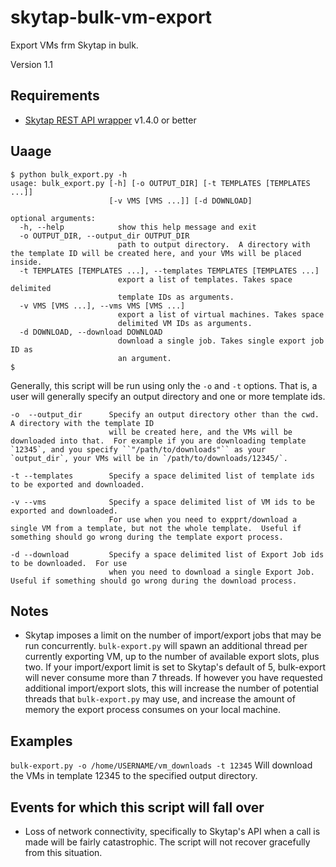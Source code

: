 # skytap-bulk-vm-export

Export VMs frm Skytap in bulk.

Version 1.1

## Requirements

- [Skytap REST API wrapper](http://skytap.readthedocs.io/en/latest/) v1.4.0 or better

## Uaage

    $ python bulk_export.py -h
    usage: bulk_export.py [-h] [-o OUTPUT_DIR] [-t TEMPLATES [TEMPLATES ...]]
                          [-v VMS [VMS ...]] [-d DOWNLOAD]

    optional arguments:
      -h, --help            show this help message and exit
      -o OUTPUT_DIR, --output_dir OUTPUT_DIR
                            path to output directory.  A directory with the template ID will be created here, and your VMs will be placed inside.
      -t TEMPLATES [TEMPLATES ...], --templates TEMPLATES [TEMPLATES ...]
                            export a list of templates. Takes space delimited
                            template IDs as arguments.
      -v VMS [VMS ...], --vms VMS [VMS ...]
                            export a list of virtual machines. Takes space
                            delimited VM IDs as arguments.
      -d DOWNLOAD, --download DOWNLOAD
                            download a single job. Takes single export job ID as
                            an argument.
    $

Generally, this script will be run using only the `-o` and `-t` options.  That is, a user will generally specify an output directory and one or more template ids.

    -o  --output_dir      Specify an output directory other than the cwd.  A directory with the template ID
                          will be created here, and the VMs will be downloaded into that.  For example if you are downloading template `12345`, and you specify ``"/path/to/downloads"`` as your `output_dir`, your VMs will be in `/path/to/downloads/12345/`.

    -t --templates        Specify a space delimited list of template ids to be exported and downloaded.

    -v --vms              Specify a space delimited list of VM ids to be exported and downloaded.
                          For use when you need to expprt/download a single VM from a template, but not the whole template.  Useful if something should go wrong during the template export process.

    -d --download         Specify a space delimited list of Export Job ids to be downloaded.  For use
                          when you need to download a single Export Job.  Useful if something should go wrong during the download process.



## Notes

- Skytap imposes a limit on the number of import/export jobs that may be run concurrently.  `bulk-export.py` will spawn an additional thread per currently exporting VM, up to the number of available export slots, plus two.  If your import/export limit is set to Skytap's default of 5, bulk-export will never consume more than 7 threads.  If however you have requested additional import/export slots, this will increase the number of potential threads that `bulk-export.py` may use, and increase the amount of memory the export process consumes on your local machine.

## Examples

`bulk-export.py -o /home/USERNAME/vm_downloads -t 12345`  Will download the VMs in template 12345 to the specified output directory.

## Events for which this script will fall over

- Loss of network connectivity, specifically to Skytap's API when a call is made will be fairly catastrophic.  The script will not recover gracefully from this situation.
